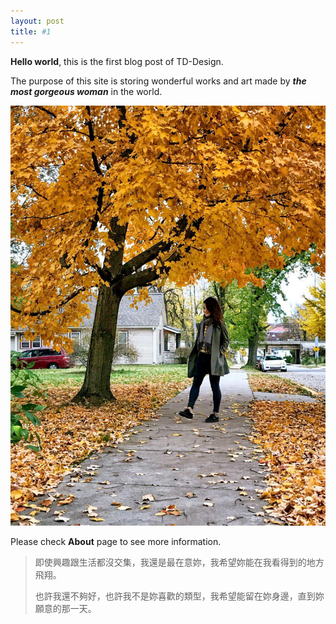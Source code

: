 ```yaml
---
layout: post
title: #1
---
```


**Hello world**, this is the first blog post of TD-Design.

The purpose of this site is storing wonderful works and art made by ***the most gorgeous woman*** in the world.

![](/img/sweetyangel.jpg)

Please check **About** page to see more information.

> 即使興趣跟生活都沒交集，我還是最在意妳，我希望妳能在我看得到的地方飛翔。
> 
> 也許我還不夠好，也許我不是妳喜歡的類型，我希望能留在妳身邊，直到妳願意的那一天。
